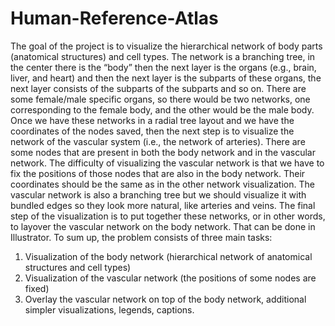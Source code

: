 # Human-Reference-Atlas

The goal of the project is to visualize the hierarchical network of body parts (anatomical structures) and cell types. The network is a branching tree, in the center there is the “body” then the next layer is the organs (e.g., brain, liver, and heart) and then the next layer is the subparts of these organs, the next layer consists of the subparts of the subparts and so on. There are some female/male specific organs, so there would be two networks, one corresponding to the female body, and the other would be the male body. 
Once we have these networks in a radial tree layout and we have the coordinates of the nodes saved, then the next step is to visualize the network of the vascular system (i.e., the network of arteries). There are some nodes that are present in both the body network and in the vascular network. The difficulty of visualizing the vascular network is that we have to fix the positions of those nodes that are also in the body network. Their coordinates should be the same as in the other network visualization. The vascular network is also a branching tree but we should visualize it with bundled edges so they look more natural, like arteries and veins. 
	The final step of the visualization is to put together these networks, or in other words, to layover the vascular network on the body network. That can be done in Illustrator. 
To sum up, the problem consists of three main tasks: 
  1. Visualization of the body network (hierarchical network of anatomical structures and cell types)
  2. Visualization of the vascular network (the positions of some nodes are fixed)
  3. Overlay the vascular network on top of the body network, additional simpler visualizations, legends, captions.
